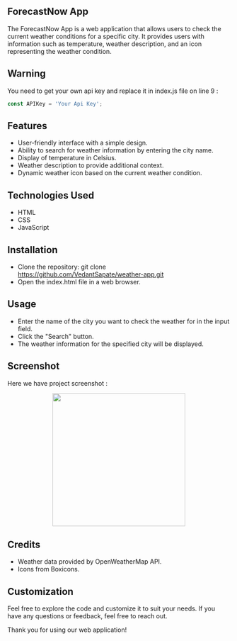 ## ForecastNow App

The ForecastNow App is a web application that allows users to check the current weather conditions for a specific city. It provides users with information such as temperature, weather description, and an icon representing the weather condition. 

## Warning
You need to get your own api key and replace it in index.js file on line 9 :

```javascript
const APIKey = 'Your Api Key';
```

## Features

- User-friendly interface with a simple design.
- Ability to search for weather information by entering the city name.
- Display of temperature in Celsius.
- Weather description to provide additional context.
- Dynamic weather icon based on the current weather condition.
  
## Technologies Used

- HTML
- CSS
- JavaScript
  
## Installation

- Clone the repository: git clone https://github.com/VedantSapate/weather-app.git
- Open the index.html file in a web browser.
  
## Usage

- Enter the name of the city you want to check the weather for in the input field.
- Click the "Search" button.
- The weather information for the specified city will be displayed.
  
## Screenshot

Here we have project screenshot :

<p align="center">
<img src="https://github.com/VedantSapate/ForecastNow/assets/144541195/772441ba-2147-48ef-8d86-e55afe1545a1" width="300" height="300" />
</p>

## Credits

- Weather data provided by OpenWeatherMap API.
- Icons from Boxicons.

## Customization

Feel free to explore the code and customize it to suit your needs. If you have any questions or feedback, feel free to reach out.



Thank you for using our web application!
